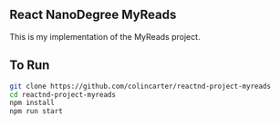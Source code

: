 ## React NanoDegree MyReads

This is my implementation of the MyReads project.

## To Run
```bash
git clone https://github.com/colincarter/reactnd-project-myreads
cd reactnd-project-myreads
npm install
npm run start
```
